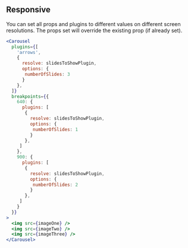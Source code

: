 ## Responsive
You can set all props and plugins to different values on different screen resolutions. The props set will override the existing prop (if already set).

```jsx render
<Carousel
  plugins={[
    'arrows',
    {
      resolve: slidesToShowPlugin,
      options: {
       numberOfSlides: 3
      }
    },
  ]}
  breakpoints={{
    640: {
      plugins: [
       {
         resolve: slidesToShowPlugin,
         options: {
          numberOfSlides: 1
         }
       },
     ]
    },
    900: {
      plugins: [
       {
         resolve: slidesToShowPlugin,
         options: {
          numberOfSlides: 2
         }
       },
     ]
    }
  }}
>
  <img src={imageOne} />
  <img src={imageTwo} />
  <img src={imageThree} />
</Carousel>
```
